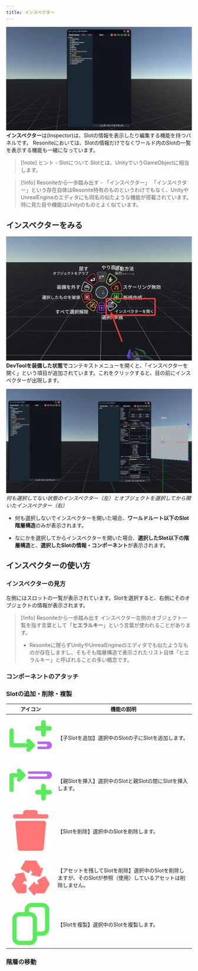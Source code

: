 ```yaml
---
title: インスペクター
---
```

![インスペクターの画像](../image/inspector.webp)
**インスペクター**は(Inspector)は、Slotの情報を表示したり編集する機能を持つパネルです。
Resoniteにおいては、Slotの情報だけでなくワールド内のSlotの一覧を表示する機能も一緒になっています。
> [!note] ヒント - Slotについて
> Slotとは、UnityでいうGameObjectに相当します。

> [!info] Resoniteから一歩踏み出す - 「インスペクター」
> 「インスペクター」という存在自体はResonite特有のものというわけでもなく、UnityやUnrealEngineのエディタにも同名の似たような機能が搭載されています。特に見た目や機能はUnityのものとよく似ています。
## インスペクターをみる
![インスペクターを開く](../image/open-inspector.webp)
**DevToolを装備した状態で**コンテキストメニューを開くと、「インスペクターを開く」という項目が追加されています。これをクリックすると、目の前にインスペクターが出現します。

![オブジェクト選択時とそうでないときのインスペクターの違い](../image/inspector-difference.webp)
*何も選択してない状態のインスペクター（左）とオブジェクトを選択してから開いたインスペクター（右）*
- 何も選択しないでインスペクターを開いた場合、**ワールドルート以下のSlot階層構造**のみが表示されます。

- なにかを選択してからインスペクターを開いた場合、**選択したSlot以下の階層構造**と、**選択したSlotの情報・コンポーネント**が表示されます。
## インスペクターの使い方
### インスペクターの見方
左側にはスロットの一覧が表示されています。Slotを選択すると、右側にそのオブジェクトの情報が表示されます。
> [!info] Resoniteから一歩踏み出す
>インスペクター左側のオブジェクト一覧を指す言葉として「**ヒエラルキー**」という言葉が使われることがあります。
> - Resoniteに限らずUnityやUnrealEngineのエディタでも似たようなものが存在しますし、そもそも階層構造で表示されたリスト自体「ヒエラルキー」と呼ばれることの多い概念です。
### コンポーネントのアタッチ
### Slotの追加・削除・複製
| アイコン                                                           | 機能の説明                                                          |
|----------------------------------------------------------------|----------------------------------------------------------------|
| ![子にSlotを追加](../image/Color_AddChild.svg)                      | 【子Slotを追加】選択中のSlotの子にSlotを追加します。                               |
| ![親にSlotを挿入](../image/Color_InsertParent.svg)                  | 【親Slotを挿入】選択中のSlotと親Slotの間にSlotを挿入します。                         |
| ![Slotを削除](../image/Color_Destroy.svg)                         | 【Slotを削除】選択中のSlotを削除します。                                       |
 | ![アセットを残してSlotを削除](../image/Color_DestroyPreservingAssets.svg) | 【アセットを残してSlotを削除】選択中のSlotを削除しますが、そのSlotが参照（使用）しているアセットは削除しません。 |
| ![Slotを複製](../image/Color_Duplicate.svg)                       | 【Slotを複製】選択中のSlotを複製します。                                       |
### 階層の移動

